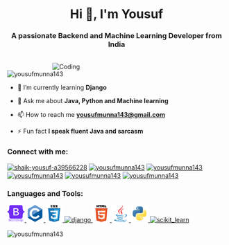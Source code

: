 <h1 align="center">Hi 👋, I'm Yousuf</h1>
<h3 align="center">A passionate Backend and Machine Learning Developer from India</h3> <br>
<img align="right" alt="Coding" width="400" src="https://media2.giphy.com/media/v1.Y2lkPTc5MGI3NjExd2loNjcwdTU2eDJoM3RxMHNramIwbmU4dzYzMmRmMzRtemEyZ29nMyZlcD12MV9pbnRlcm5hbF9naWZfYnlfaWQmY3Q9Zw/SWoSkN6DxTszqIKEqv/giphy.webp">
<p align="left"> <img src="https://komarev.com/ghpvc/?username=yousufmunna143&label=Profile%20views&color=0e75b6&style=flat" alt="yousufmunna143" /> </p>

- 🌱 I’m currently learning **Django**

- 💬 Ask me about **Java, Python and Machine learning**

- 📫 How to reach me **yousufmunna143@gmail.com**

- ⚡ Fun fact **I speak fluent Java and sarcasm**

<h3 align="left">Connect with me:</h3>
<p align="left">
<a href="https://linkedin.com/in/shaik-yousuf-a39566228" target="blank"><img align="center" src="https://raw.githubusercontent.com/rahuldkjain/github-profile-readme-generator/master/src/images/icons/Social/linked-in-alt.svg" alt="shaik-yousuf-a39566228" height="30" width="40" /></a>
<a href="https://www.codechef.com/users/yousufmunna143" target="blank"><img align="center" src="https://cdn.jsdelivr.net/npm/simple-icons@3.1.0/icons/codechef.svg" alt="yousufmunna143" height="30" width="40" /></a>
<a href="https://www.hackerrank.com/yousufmunna143" target="blank"><img align="center" src="https://raw.githubusercontent.com/rahuldkjain/github-profile-readme-generator/master/src/images/icons/Social/hackerrank.svg" alt="yousufmunna143" height="30" width="40" /></a>
<a href="https://codeforces.com/profile/yousufmunna143" target="blank"><img align="center" src="https://raw.githubusercontent.com/rahuldkjain/github-profile-readme-generator/master/src/images/icons/Social/codeforces.svg" alt="yousufmunna143" height="30" width="40" /></a>
<a href="https://www.leetcode.com/yousufmunna143" target="blank"><img align="center" src="https://raw.githubusercontent.com/rahuldkjain/github-profile-readme-generator/master/src/images/icons/Social/leet-code.svg" alt="yousufmunna143" height="30" width="40" /></a>
<a href="https://auth.geeksforgeeks.org/user/yousufmunna143" target="blank"><img align="center" src="https://raw.githubusercontent.com/rahuldkjain/github-profile-readme-generator/master/src/images/icons/Social/geeks-for-geeks.svg" alt="yousufmunna143" height="30" width="40" /></a>
</p>

<h3 align="left">Languages and Tools:</h3>
<p align="left"> <a href="https://getbootstrap.com" target="_blank" rel="noreferrer"> <img src="https://raw.githubusercontent.com/devicons/devicon/master/icons/bootstrap/bootstrap-plain-wordmark.svg" alt="bootstrap" width="40" height="40"/> </a> <a href="https://www.cprogramming.com/" target="_blank" rel="noreferrer"> <img src="https://raw.githubusercontent.com/devicons/devicon/master/icons/c/c-original.svg" alt="c" width="40" height="40"/> </a> <a href="https://www.w3schools.com/css/" target="_blank" rel="noreferrer"> <img src="https://raw.githubusercontent.com/devicons/devicon/master/icons/css3/css3-original-wordmark.svg" alt="css3" width="40" height="40"/> </a> <a href="https://www.djangoproject.com/" target="_blank" rel="noreferrer"> <img src="https://cdn.worldvectorlogo.com/logos/django.svg" alt="django" width="40" height="40"/> </a> <a href="https://www.w3.org/html/" target="_blank" rel="noreferrer"> <img src="https://raw.githubusercontent.com/devicons/devicon/master/icons/html5/html5-original-wordmark.svg" alt="html5" width="40" height="40"/> </a> <a href="https://www.java.com" target="_blank" rel="noreferrer"> <img src="https://raw.githubusercontent.com/devicons/devicon/master/icons/java/java-original.svg" alt="java" width="40" height="40"/> </a> <a href="https://www.python.org" target="_blank" rel="noreferrer"> <img src="https://raw.githubusercontent.com/devicons/devicon/master/icons/python/python-original.svg" alt="python" width="40" height="40"/> </a> <a href="https://scikit-learn.org/" target="_blank" rel="noreferrer"> <img src="https://upload.wikimedia.org/wikipedia/commons/0/05/Scikit_learn_logo_small.svg" alt="scikit_learn" width="40" height="40"/> </a> </p>

<p><img align="center" src="https://github-readme-stats.vercel.app/api/top-langs?username=yousufmunna143&show_icons=true&locale=en&layout=compact" alt="yousufmunna143" /></p>
